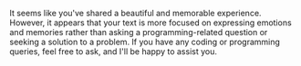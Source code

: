 It seems like you've shared a beautiful and memorable experience. However, it appears that your text is more focused on expressing emotions and memories rather than asking a programming-related question or seeking a solution to a problem. If you have any coding or programming queries, feel free to ask, and I'll be happy to assist you.
